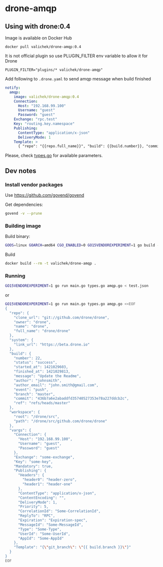 # drone-amqp

## Using with drone:0.4

Image is available on Docker Hub

```
docker pull valichek/drone-amqp:0.4
```

It is not official plugin so use PLUGIN_FILTER env variable to allow it for Drone
```
PLUGIN_FILTER="plugins/* valichek/drone-amqp"
```

Add following to `.drone.yaml` to send amqp message when build finished

```yaml
notify:
  amqp:
    image: valichek/drone-amqp:0.4
    Connection: 
      Host: "192.168.99.100"
      Username: "guest"
      Password: "guest"
    Exchange: "rpc.test"
    Key: "routing.key.namespace"
    Publishing: 
      ContentType: "application/x-json"
      DeliveryMode: 1
    Template: >
      { "repo": "{{repo.full_name}}", "build": {{build.number}}, "commit": "{{build.commit}}"
```

Please, check [types.go](types.go) for available parameters.

## Dev notes

### Install vendor packages

Use https://github.com/govend/govend

Get dependencies: 
```sh
govend -v --prune
```

### Building image

Build binary:

```sh
GOOS=linux GOARCH=amd64 CGO_ENABLED=0 GO15VENDOREXPERIMENT=1 go build -ldflags '-s -w' -o drone-amqp
```

Build 
```sh
docker build --rm -t valichek/drone-amqp .
```

### Running

```sh
GO15VENDOREXPERIMENT=1 go run main.go types.go amqp.go < test.json
```

or

```sh
GO15VENDOREXPERIMENT=1 go run main.go types.go amqp.go <<EOF
{
  "repo": {
    "clone_url": "git://github.com/drone/drone",
    "owner": "drone",
    "name": "drone",
    "full_name": "drone/drone"
  },
  "system": {
    "link_url": "https://beta.drone.io"
  },
  "build": {
    "number": 22,
    "status": "success",
    "started_at": 1421029603,
    "finished_at": 1421029813,
    "message": "Update the Readme",
    "author": "johnsmith",
    "author_email": "john.smith@gmail.com",
    "event": "push",
    "branch": "master",
    "commit": "436b7a6e2abaddfd35740527353e78a227ddcb2c",
    "ref": "refs/heads/master"
  },
  "workspace": {
    "root": "/drone/src",
    "path": "/drone/src/github.com/drone/drone"
  },
  "vargs": {
    "Connection": {
      "Host": "192.168.99.100",
      "Username": "guest",
      "Password": "guest"
    },
    "Exchange": "some-exchange",
    "Key": "some-key",
    "Mandatory": true,
    "Publishing": {
      "Headers": {
        "header0": "header-zero",
        "header1": "header-one"
      },
      "ContentType": "application/x-json",
      "ContentEncoding": "",
      "DeliveryMode": 1,
      "Priority": 5,
      "CorrelationId": "Some-CorrelationId",
      "ReplyTo": "RPC",
      "Expiration": "Expiration-spec",
      "MessageId": "Some-MessageId",
      "Type": "Some-Type",
      "UserId": "Some-UserId",
      "AppId": "Some-AppId"
    },
    "Template": "{\"git_branch\": \"{{ build.branch }}\"}"
  }
}
EOF
```